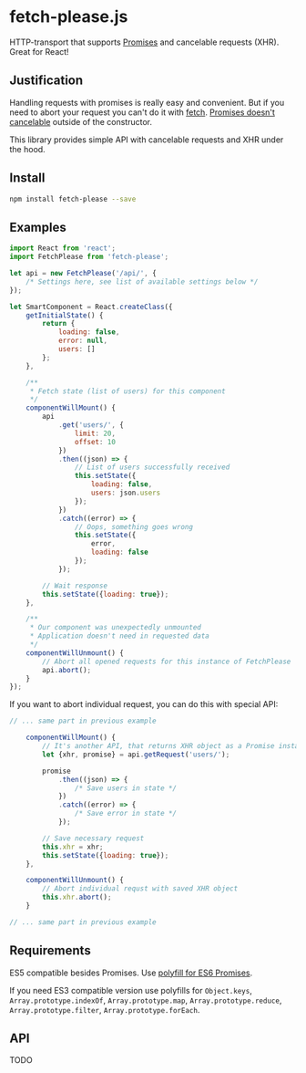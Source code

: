 # fetch-please.js

HTTP-transport that supports [Promises](https://developer.mozilla.org/en/docs/Web/JavaScript/Reference/Global_Objects/Promise) and cancelable requests (XHR). Great for React!

## Justification

Handling requests with promises is really easy and convenient. But if you need to abort your request you can't do it with [fetch](https://fetch.spec.whatwg.org/). [Promises doesn't cancelable](https://esdiscuss.org/topic/cancelable-promises) outside of the constructor.

This library provides simple API with cancelable requests and XHR under the hood.

## Install

```bash
npm install fetch-please --save
```

## Examples

```js
import React from 'react';
import FetchPlease from 'fetch-please';

let api = new FetchPlease('/api/', {
	/* Settings here, see list of available settings below */
});

let SmartComponent = React.createClass({
	getInitialState() {
		return {
			loading: false,
			error: null,
			users: []
		};
	},

	/**
	 * Fetch state (list of users) for this component
	 */
	componentWillMount() {
		api
			.get('users/', {
				limit: 20,
				offset: 10
			})
			.then((json) => {
				// List of users successfully received
				this.setState({
					loading: false,
					users: json.users
				});
			})
			.catch((error) => {
				// Oops, something goes wrong
				this.setState({
					error,
					loading: false
				});
			});

		// Wait response
		this.setState({loading: true});
	},

	/**
	 * Our component was unexpectedly unmounted
	 * Application doesn't need in requested data
	 */
	componentWillUnmount() {
		// Abort all opened requests for this instance of FetchPlease
		api.abort();
	}
});
```

If you want to abort individual request, you can do this with special API:

```js
// ... same part in previous example

	componentWillMount() {
		// It's another API, that returns XHR object as a Promise instance
		let {xhr, promise} = api.getRequest('users/');

		promise
			.then((json) => {
				/* Save users in state */
			})
			.catch((error) => {
				/* Save error in state */
			});

		// Save necessary request
		this.xhr = xhr;
		this.setState({loading: true});
	},

	componentWillUnmount() {
		// Abort individual requst with saved XHR object
		this.xhr.abort();
	}

// ... same part in previous example
```

## Requirements

ES5 compatible besides Promises. Use [polyfill for ES6 Promises](https://github.com/jakearchibald/es6-promise).

If you need ES3 compatible version use polyfills for ```Object.keys```, ```Array.prototype.indexOf```, ```Array.prototype.map```, ```Array.prototype.reduce```, ```Array.prototype.filter```, ```Array.prototype.forEach```.

## API

TODO
